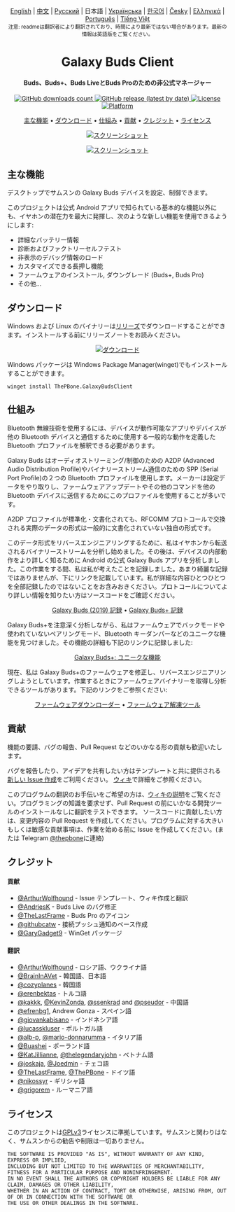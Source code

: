 <p align="center">
  <a href="../README.md">English</a> | <a href="./README_chn.md">中文</a> | <a href="./README_rus.md">Русский</a> | 日本語 | <a href="./README_ukr.md">Українська</a> | <a href="./README_kor.md">한국어</a> | <a href="/docs/README_cze.md">Česky</a> | <a href="/docs/README_gr.md">Ελληνικά</a> | <a href="/docs/README_pt.md">Português</a> | <a href="/docs/README_vnm.md">Tiếng Việt</a> <br>
    <sub>注意: readmeは翻訳者により翻訳されており、時間により最新ではない場合があります。最新の情報は英語版をご覧ください。</sub>
</p>
<h1 align="center">
  Galaxy Buds Client
  <br>
</h1>
<h4 align="center">Buds、Buds+、Buds LiveとBuds Proのための非公式マネージャー</h4>
<p align="center">
  <a href="https://github.com/ThePBone/GalaxyBudsClient/releases">
    <img alt="GitHub downloads count" src="https://img.shields.io/github/downloads/thepbone/galaxybudsclient/total">
  </a>
  <a href="https://github.com/ThePBone/GalaxyBudsClient/releases">
   <img alt="GitHub release (latest by date)" src="https://img.shields.io/github/v/release/thepbone/galaxybudsclient">
  </a>
  <a href="https://github.com/ThePBone/GalaxyBudsClient/blob/master/LICENSE">
      <img alt="License" src="https://img.shields.io/github/license/thepbone/galaxybudsclient">
  </a>
  <a href="https://github.com/ThePBone/GalaxyBudsClient/releases">
    <img alt="Platform" src="https://img.shields.io/badge/platform-Windows/Linux-yellowgreen">
  </a>
</p>
<p align="center">
  <a href="#主な機能">主な機能</a> •
  <a href="#ダウンロード">ダウンロード</a> •
  <a href="#仕組み">仕組み</a> •
  <a href="#貢献">貢献</a> •
  <a href="#クレジット">クレジット</a> •
  <a href="#ライセンス">ライセンス</a>
</p>

<p align="center">
    <a href="https://ko-fi.com/H2H83E5J3"><img alt="スクリーンショット" src="https://ko-fi.com/img/githubbutton_sm.svg"></a>
</p>

<p align="center">
    <a href="#"><img alt="スクリーンショット" src="https://github.com/ThePBone/GalaxyBudsClient/blob/master/screenshots/screencap.gif"></a>
</p>

## 主な機能

デスクトップでサムスンの Galaxy Buds デバイスを設定、制御できます。

このプロジェクトは公式 Android アプリで知られている基本的な機能以外にも、イヤホンの潜在力を最大に発揮し、次のような新しい機能を使用できるようにします:

- 詳細なバッテリー情報
- 診断およびファクトリーセルフテスト
- 非表示のデバッグ情報のロード
- カスタマイズできる長押し機能
- ファームウェアのインストール, ダウングレード (Buds+, Buds Pro)
- その他…

## ダウンロード

Windows および Linux のバイナリーは[リリーズ](https://github.com/ThePBone/GalaxyBudsClient/releases)でダウンロードすることができます。インストールする前にリリーズノートをお読みください。

<p align="center">
    <a href="https://github.com/ThePBone/GalaxyBudsClient/releases"><img alt="ダウンロード" src="https://github.com/ThePBone/GalaxyBudsClient/blob/master/screenshots/download.png"></a>
</p>

Windows パッケージは Windows Package Manager(winget)でもインストールすることができます。

`winget install ThePBone.GalaxyBudsClient`

## 仕組み

Bluetooth 無線技術を使用するには、デバイスが動作可能なアプリやデバイスが他の Bluetooth デバイスと通信するために使用する一般的な動作を定義した Bluetooth プロファイルを解釈できる必要があります。

Galaxy Buds はオーディオストリーミング/制御のための A2DP (Advanced Audio Distribution Profile)やバイナリーストリーム通信のための SPP (Serial Port Profile)の２つの Bluetooth プロファイルを使用します。メーカーは設定データをやり取りし、ファームウェアアップデートやその他のコマンドを他の Bluetooth デバイスに送信するためにこのプロファイルを使用することが多いです。

A2DP プロファイルが標準化・文書化されても、RFCOMM プロトコールで交換される実際のデータの形式は一般的に文書化されていない独自の形式です。

このデータ形式をリバースエンジニアリングするために、私はイヤホンから転送されるバイナリーストリームを分析し始めました。その後は、デバイスの内部動作をより詳しく知るために Android の公式 Galaxy Buds アプリを分析しました。この作業をする間、私は私が考えたことを記録しました。あまり綺麗な記録ではありませんが、下にリンクを記載しています。私が詳細な内容ひとつひとつを全部記録したのではないことをお含みおきください。プロトコールについてより詳しい情報を知りたい方はソースコードをご確認ください。

<p align="center">
  <a href="https://github.com/ThePBone/GalaxyBudsClient/blob/master/GalaxyBudsRFCommProtocol.md">Galaxy Buds (2019) 記録</a> •
  <a href="https://github.com/ThePBone/GalaxyBudsClient/blob/master/Galaxy%20Buds%20Plus%20RFComm%20Protocol%20Notes.md">Galaxy Buds+ 記録</a>
</p>

Galaxy Buds+を注意深く分析しながら、私はファームウェアでバックモードや使われていないペアリングモード、Bluetooth キーダンパーなどのユニークな機能を見つけました。その機能の詳細も下記のリンクに記録しました:

<p align="center">
  <a href="https://github.com/ThePBone/GalaxyBudsClient/blob/master/GalaxyBudsPlus_HiddenDebugFeatures.md">Galaxy Buds+: ユニークな機能</a>
</p>

現在、私は Galaxy Buds+のファームウェアを修正し、リバースエンジニアリングしようとしています。作業するときにファームウェアバイナリーを取得し分析できるツールがあります。下記のリンクをご参照ください:

<p align="center">
  <a href="https://github.com/ThePBone/GalaxyBudsFirmwareDownloader">ファームウェアダウンローダー</a> •
  <a href="https://github.com/ThePBone/GalaxyBudsFirmwareExtractor">ファームウェア解凍ツール</a>
</p>

## 貢献

機能の要請、バグの報告、Pull Request などのいかなる形の貢献も歓迎いたします。

バグを報告したり、アイデアを共有したい方はテンプレートと共に提供される [新しい Issue 作成](https://github.com/ThePBone/GalaxyBudsClient/issues/new/choose)をご利用ください。 [ウィキ](https://github.com/ThePBone/GalaxyBudsClient/wiki/2.-How-to-submit-issues)で詳細をご参照ください。

このプログラムの翻訳のお手伝いをご希望の方は、[ウィキの説明](https://github.com/ThePBone/GalaxyBudsClient/wiki/3.-How-to-help-with-translations)をご覧ください。プログラミングの知識を要求せず、Pull Request の前にいかなる開発ツールのインストールなしに翻訳をテストできます。
ソースコードに貢献したい方は、変更内容の Pull Request を作成してください。プログラムに対する大きいもしくは敏感な貢献事項は、作業を始める前に Issue を作成してください。(または Telegram [@thepbone](https://t.me/thepbone)に連絡)

## クレジット

#### 貢献

- [@ArthurWolfhound](https://github.com/ArthurWolfhound) - Issue テンプレート、ウィキ作成と翻訳
- [@AndriesK](https://github.com/AndriesK) - Buds Live のバグ修正
- [@TheLastFrame](https://github.com/TheLastFrame) - Buds Pro のアイコン
- [@githubcatw](https://github.com/githubcatw) - 接続プッシュ通知のベース作成
- [@GaryGadget9](https://github.com/GaryGadget9) - WinGet パッケージ

#### 翻訳

- [@ArthurWolfhound](https://github.com/ArthurWolfhound) - ロシア語、ウクライナ語
- [@BrainInAVet](https://github.com/fhalfkg) - 韓国語、日本語
- [@cozyplanes](https://github.com/cozyplanes) - 韓国語
- [@erenbektas](https://github.com/erenbektas) - トルコ語
- [@kakkk](https://github.com/kakkk), [@KevinZonda](https://github.com/KevinZonda), [@ssenkrad](https://github.com/ssenkrad) and [@pseudor](https://github.com/pseudor) - 中国語
- [@efrenbg1](https://github.com/efrenbg1), Andrew Gonza - スペイン語
- [@giovankabisano](https://github.com/giovankabisano) - インドネシア語
- [@lucasskluser](https://github.com/lucasskluser) - ポルトガル語
- [@alb-p](https://github.com/alb-p), [@mario-donnarumma](https://github.com/mario-donnarumma) - イタリア語
- [@Buashei](https://github.com/Buashei) - ポーランド語
- [@KatJillianne](https://github.com/KatJillianne), [@thelegendaryjohn](https://github.com/thelegendaryjohn) - ベトナム語
- [@joskaja](https://github.com/joskaja), [@Joedmin](https://github.com/Joedmin) - チェコ語
- [@TheLastFrame](https://github.com/TheLastFrame), [@ThePBone](https://github.com/ThePBone) - ドイツ語
- [@nikossyr](https://github.com/nikossyr) - ギリシャ語
- [@grigorem](https://github.com/grigorem) - ルーマニア語

## ライセンス

このプロジェクトは[GPLv3](../LICENSE)ライセンスに準拠しています。サムスンと関わりはなく、サムスンからの勧告や制限は一切ありません。

```
THE SOFTWARE IS PROVIDED "AS IS", WITHOUT WARRANTY OF ANY KIND, EXPRESS OR IMPLIED,
INCLUDING BUT NOT LIMITED TO THE WARRANTIES OF MERCHANTABILITY, FITNESS FOR A PARTICULAR PURPOSE AND NONINFRINGEMENT.
IN NO EVENT SHALL THE AUTHORS OR COPYRIGHT HOLDERS BE LIABLE FOR ANY CLAIM, DAMAGES OR OTHER LIABILITY,
WHETHER IN AN ACTION OF CONTRACT, TORT OR OTHERWISE, ARISING FROM, OUT OF OR IN CONNECTION WITH THE SOFTWARE OR
THE USE OR OTHER DEALINGS IN THE SOFTWARE.
```

